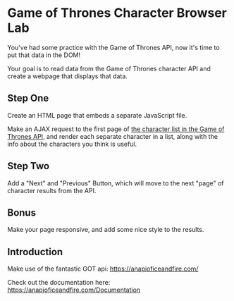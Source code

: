 # Game of Thrones Character Browser Lab

You've had some practice with the Game of Thrones API, now it's time to put that data in the DOM! 

Your goal is to read data from the Game of Thrones character API and create a webpage that displays that data.

## Step One

Create an HTML page that embeds a separate JavaScript file.

Make an AJAX request to the first page of [the character list in the Game of Thrones API](https://www.anapioficeandfire.com/api/characters?page=1&pageSize=50), and render each separate character in a list, along with the info about the characters you think is useful.

## Step Two

Add a "Next" and "Previous" Button, which will move to the next "page" of character results from the API.

## Bonus

Make your page responsive, and add some nice style to the results.

## Introduction

Make use of the fantastic GOT api:
https://anapioficeandfire.com/

Check out the documentation here:
https://anapioficeandfire.com/Documentation
